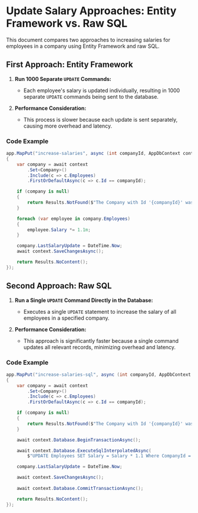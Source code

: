 

# Update Salary Approaches: Entity Framework vs. Raw SQL

This document compares two approaches to increasing salaries for employees in a company using Entity Framework and raw SQL.

## First Approach: Entity Framework

1. **Run 1000 Separate `UPDATE` Commands:**
   - Each employee's salary is updated individually, resulting in 1000 separate `UPDATE` commands being sent to the database.

2. **Performance Consideration:**
   - This process is slower because each update is sent separately, causing more overhead and latency.

### Code Example
```csharp
app.MapPut("increase-salaries", async (int companyId, AppDbContext context) =>
{
    var company = await context
        .Set<Company>()
        .Include(c => c.Employees)
        .FirstOrDefaultAsync(c => c.Id == companyId);

    if (company is null)
    {
        return Results.NotFound($"The Company with Id '{companyId}' was not found");
    }

    foreach (var employee in company.Employees)
    {
        employee.Salary *= 1.1m;
    }

    company.LastSalaryUpdate = DateTime.Now;
    await context.SaveChangesAsync();

    return Results.NoContent();
});
```
###
## Second Approach: Raw SQL

1. **Run a Single `UPDATE` Command Directly in the Database:**
   - Executes a single `UPDATE` statement to increase the salary of all employees in a specified company.

2. **Performance Consideration:**
   - This approach is significantly faster because a single command updates all relevant records, minimizing overhead and latency.

   
### Code Example
```csharp
app.MapPut("increase-salaries-sql", async (int companyId, AppDbContext context) =>
{
    var company = await context
        .Set<Company>()
        .Include(c => c.Employees)
        .FirstOrDefaultAsync(c => c.Id == companyId);

    if (company is null)
    {
        return Results.NotFound($"The Company with Id '{companyId}' was not found");
    }

    await context.Database.BeginTransactionAsync();

    await context.Database.ExecuteSqlInterpolatedAsync(
        $"UPDATE Employees SET Salary = Salary * 1.1 Where CompanyId = {companyId}");

    company.LastSalaryUpdate = DateTime.Now;

    await context.SaveChangesAsync();
    
    await context.Database.CommitTransactionAsync();

    return Results.NoContent();
});








